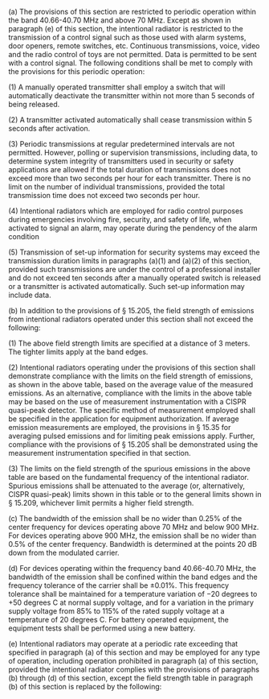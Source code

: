(a) The provisions of this section are restricted to periodic operation within the band 40.66-40.70 MHz and above 70 MHz. Except as shown in paragraph (e) of this section, the intentional radiator is restricted to the transmission of a control signal such as those used with alarm systems, door openers, remote switches, etc. Continuous transmissions, voice, video and the radio control of toys are not permitted. Data is permitted to be sent with a control signal. The following conditions shall be met to comply with the provisions for this periodic operation:

(1) A manually operated transmitter shall employ a switch that will automatically deactivate the transmitter within not more than 5 seconds of being released.

(2) A transmitter activated automatically shall cease transmission within 5 seconds after activation.

(3) Periodic transmissions at regular predetermined intervals are not permitted. However, polling or supervision transmissions, including data, to determine system integrity of transmitters used in security or safety applications are allowed if the total duration of transmissions does not exceed more than two seconds per hour for each transmitter. There is no limit on the number of individual transmissions, provided the total transmission time does not exceed two seconds per hour.

(4) Intentional radiators which are employed for radio control purposes during emergencies involving fire, security, and safety of life, when activated to signal an alarm, may operate during the pendency of the alarm condition

(5) Transmission of set-up information for security systems may exceed the transmission duration limits in paragraphs (a)(1) and (a)(2) of this section, provided such transmissions are under the control of a professional installer and do not exceed ten seconds after a manually operated switch is released or a transmitter is activated automatically. Such set-up information may include data.

(b) In addition to the provisions of § 15.205, the field strength of emissions from intentional radiators operated under this section shall not exceed the following:

(1) The above field strength limits are specified at a distance of 3 meters. The tighter limits apply at the band edges.

(2) Intentional radiators operating under the provisions of this section shall demonstrate compliance with the limits on the field strength of emissions, as shown in the above table, based on the average value of the measured emissions. As an alternative, compliance with the limits in the above table may be based on the use of measurement instrumentation with a CISPR quasi-peak detector. The specific method of measurement employed shall be specified in the application for equipment authorization. If average emission measurements are employed, the provisions in § 15.35 for averaging pulsed emissions and for limiting peak emissions apply. Further, compliance with the provisions of § 15.205 shall be demonstrated using the measurement instrumentation specified in that section.

(3) The limits on the field strength of the spurious emissions in the above table are based on the fundamental frequency of the intentional radiator. Spurious emissions shall be attenuated to the average (or, alternatively, CISPR quasi-peak) limits shown in this table or to the general limits shown in § 15.209, whichever limit permits a higher field strength.

(c) The bandwidth of the emission shall be no wider than 0.25% of the center frequency for devices operating above 70 MHz and below 900 MHz. For devices operating above 900 MHz, the emission shall be no wider than 0.5% of the center frequency. Bandwidth is determined at the points 20 dB down from the modulated carrier.

(d) For devices operating within the frequency band 40.66-40.70 MHz, the bandwidth of the emission shall be confined within the band edges and the frequency tolerance of the carrier shall be ±0.01%. This frequency tolerance shall be maintained for a temperature variation of −20 degrees to +50 degrees C at normal supply voltage, and for a variation in the primary supply voltage from 85% to 115% of the rated supply voltage at a temperature of 20 degrees C. For battery operated equipment, the equipment tests shall be performed using a new battery.

(e) Intentional radiators may operate at a periodic rate exceeding that specified in paragraph (a) of this section and may be employed for any type of operation, including operation prohibited in paragraph (a) of this section, provided the intentional radiator complies with the provisions of paragraphs (b) through (d) of this section, except the field strength table in paragraph (b) of this section is replaced by the following:


